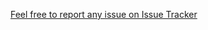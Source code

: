 [Feel free to report any issue on Issue Tracker](https://git.navylinux.org/issue-tracker/general/-/issues)
